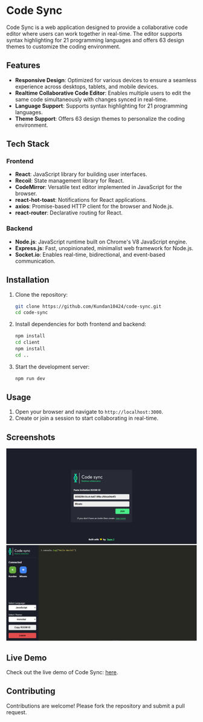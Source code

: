 # Code Sync

Code Sync is a web application designed to provide a collaborative code editor where users can work together in real-time. The editor supports syntax highlighting for 21 programming languages and offers 63 design themes to customize the coding environment.

## Features

- **Responsive Design**: Optimized for various devices to ensure a seamless experience across desktops, tablets, and mobile devices.
- **Realtime Collaborative Code Editor**: Enables multiple users to edit the same code simultaneously with changes synced in real-time.
- **Language Support**: Supports syntax highlighting for 21 programming languages.
- **Theme Support**: Offers 63 design themes to personalize the coding environment.

## Tech Stack

### Frontend

- **React**: JavaScript library for building user interfaces.
- **Recoil**: State management library for React.
- **CodeMirror**: Versatile text editor implemented in JavaScript for the browser.
- **react-hot-toast**: Notifications for React applications.
- **axios**: Promise-based HTTP client for the browser and Node.js.
- **react-router**: Declarative routing for React.

### Backend

- **Node.js**: JavaScript runtime built on Chrome's V8 JavaScript engine.
- **Express.js**: Fast, unopinionated, minimalist web framework for Node.js.
- **Socket.io**: Enables real-time, bidirectional, and event-based communication.

## Installation

1. Clone the repository:
   ```sh
   git clone https://github.com/Kundan10424/code-sync.git
   cd code-sync
   ```

2. Install dependencies for both frontend and backend:
   ```sh
   npm install
   cd client
   npm install
   cd ..
   ```

3. Start the development server:
   ```sh
   npm run dev
   ```

## Usage

1. Open your browser and navigate to `http://localhost:3000`.
2. Create or join a session to start collaborating in real-time.

## Screenshots

![Code Sync Sign-up](public/SignUp.png)
![Code Sync Editor](public/Editor.png)

## Live Demo
Check out the live demo of Code Sync: [here](https://github.com/Kundan10424/Realtime-Editor).
## Contributing

Contributions are welcome! Please fork the repository and submit a pull request.
